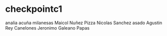 # checkpointc1
analia acuña milanesas
Maicol Nuñez Pizza
Nicolas Sanchez asado
Agustin Rey Canelones
Jeronimo Galeano Papas
